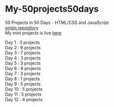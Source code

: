 # My-50projects50days
50 Projects in 50 Days - HTML/CSS and JavaScript  
[origin repository](https://github.com/bradtraversy/50projects50days)   
My mini projects is live [here](https://anas-asimi.github.io/My-50projects50days/)

Day 1   : 3 projects   
Day 2   : 6 projects   
Day 3   : 7 projects   
Day 4   : 3 projects   
Day 5   : 3 projects   
Day 6   : 4 projects   
Day 7   : 3 projects   
Day 8   : 1 projects   
Day 9   : 5 projects   
Day 10  : 5 projects   
Day 11  : 5 projects   
Day 12  : 4 projects   

